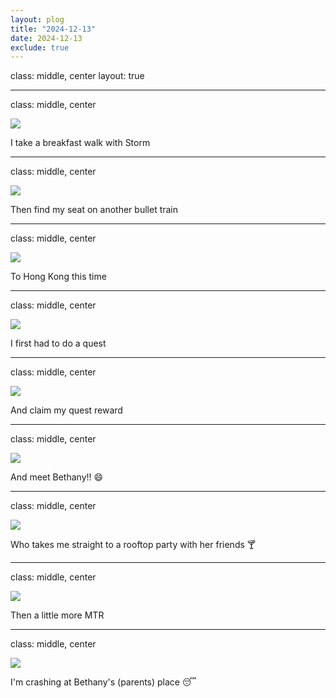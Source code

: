 ```yaml
---
layout: plog
title: "2024-12-13"
date: 2024-12-13
exclude: true
---
```


class: middle, center
layout: true

---

class: middle, center

<img class="plog-picture" src="{{ site.baseurl }}/img/plog/2024-12-13/01.jpg" />

I take a breakfast walk with Storm

---

class: middle, center

<img class="plog-picture" src="{{ site.baseurl }}/img/plog/2024-12-13/02.jpg" />

Then find my seat on another bullet train

---

class: middle, center

<img class="plog-picture" src="{{ site.baseurl }}/img/plog/2024-12-13/03.jpg" />

To Hong Kong this time

---

class: middle, center

<img class="plog-picture" src="{{ site.baseurl }}/img/plog/2024-12-13/04.jpg" />

I first had to do a quest

---

class: middle, center

<img class="plog-picture" src="{{ site.baseurl }}/img/plog/2024-12-13/05.jpg" />

And claim my quest reward

---

class: middle, center

<img class="plog-picture" src="{{ site.baseurl }}/img/plog/2024-12-13/06.gif" />

And meet Bethany!! 😄

---

class: middle, center

<img class="plog-picture" src="{{ site.baseurl }}/img/plog/2024-12-13/07.jpg" />

Who takes me straight to a rooftop party with her friends 🍸

---

class: middle, center

<img class="plog-picture" src="{{ site.baseurl }}/img/plog/2024-12-13/08.jpg" />

Then a little more MTR

---

class: middle, center

<img class="plog-picture" src="{{ site.baseurl }}/img/plog/2024-12-14/01.jpg" />

I'm crashing at Bethany's (parents) place 😴
